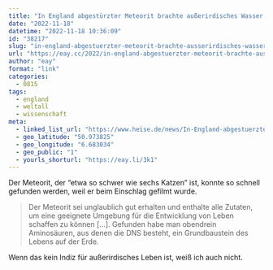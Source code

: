 ```yaml
---
title: "In England abgestürzter Meteorit brachte außerirdisches Wasser auf die Erde"
date: "2022-11-18"
datetime: "2022-11-18 10:36:09"
id: "38217"
slug: "in-england-abgestuerzter-meteorit-brachte-ausserirdisches-wasser-auf-die-erde"
url: "https://eay.cc/2022/in-england-abgestuerzter-meteorit-brachte-ausserirdisches-wasser-auf-die-erde/"
author: "eay"
format: "link"
categories:
  - 0815
tags:
  - england
  - weltall
  - wissenschaft
meta:
  - linked_list_url: "https://www.heise.de/news/In-England-abgestuerzter-Meteorit-brachte-ausserirdisches-Wasser-auf-die-Erde-7344065.html"
  - geo_latitude: "50.973825"
  - geo_longitude: "6.683034"
  - geo_public: "1"
  - yourls_shorturl: "https://eay.li/3k1"
---
```


Der Meteorit, der “etwa so schwer wie sechs Katzen” ist, konnte so schnell gefunden werden, weil er beim Einschlag gefilmt wurde.

> Der Meteorit sei unglaublich gut erhalten und enthalte alle Zutaten, um eine geeignete Umgebung für die Entwicklung von Leben schaffen zu können \[…\]. Gefunden habe man obendrein Aminosäuren, aus denen die DNS besteht, ein Grundbaustein des Lebens auf der Erde.

Wenn das kein Indiz für außerirdisches Leben ist, weiß ich auch nicht.
